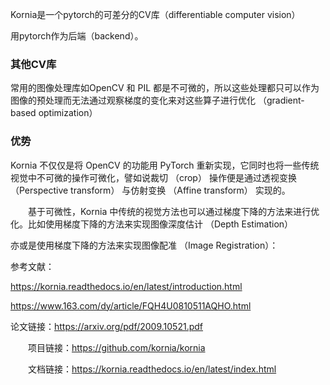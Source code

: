 Kornia是一个pytorch的可差分的CV库（differentiable computer vision）

用pytorch作为后端（backend）。



### 其他CV库

常用的图像处理库如OpenCV 和 PIL 都是不可微的，所以这些处理都只可以作为图像的预处理而无法通过观察梯度的变化来对这些算子进行优化 （gradient-based optimization）



### 优势

Kornia 不仅仅是将 OpenCV 的功能用 PyTorch 重新实现，它同时也将一些传统视觉中不可微的操作可微化，譬如说裁切 （crop） 操作便是通过透视变换 （Perspective transform） 与仿射变换 （Affine transform） 实现的。

　　基于可微性，Kornia 中传统的视觉方法也可以通过梯度下降的方法来进行优化。比如使用梯度下降的方法来实现图像深度估计 （Depth Estimation）

亦或是使用梯度下降的方法来实现图像配准 （Image Registration）：





参考文献：

https://kornia.readthedocs.io/en/latest/introduction.html

https://www.163.com/dy/article/FQH4U0810511AQHO.html

论文链接：https://arxiv.org/pdf/2009.10521.pdf

　　项目链接：https://github.com/kornia/kornia

　　文档链接：https://kornia.readthedocs.io/en/latest/index.html